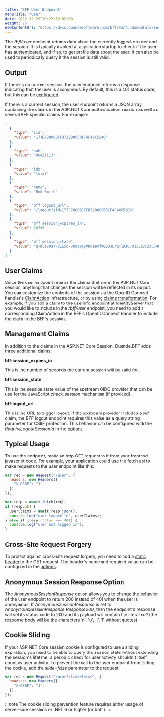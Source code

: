 ```yaml
---
title: "BFF User Endpoint"
menuTitle: "User"
date: 2022-12-29T10:22:12+02:00
weight: 25
newContentUrl: "https://docs.duendesoftware.com/bff/v3/fundamentals/session/management/user/"
---
```


The */bff/user* endpoint returns data about the currently logged-on user and the session. It is typically invoked at application startup to check if the user has authenticated, and if so, to get profile data about the user. It can also be used to periodically query if the session is still valid.

## Output
If there is no current session, the user endpoint returns a response indicating that the user is anonymous. By default, this is a 401 status code, but this can be [configured](#anonymous-session-response-option).

If there is a current session, the user endpoint returns a JSON array containing the claims in the ASP.NET Core authentication session as well as several BFF specific claims. For example:

```json
[
  {
    "type": "sid",
    "value": "173E788068FFB728806501F4F46C52D6"
  },
  {
    "type": "sub",
    "value": "88421113"
  },
  {
    "type": "idp",
    "value": "local"
  },
  {
    "type": "name",
    "value": "Bob Smith"
  },
  {
    "type": "bff:logout_url",
    "value": "/logout?sid=173E788068FFB728806501F4F46C52D6"
  },
  {
    "type": "bff:session_expires_in",
    "value": 28799
  },
  {
    "type": "bff:session_state",
    "value": "q-Hl1V9a7FCZE5o-vH9qpmyVKOaeVfMQBUJLrq-lDJU.013E58C33C7409C6011011B8291EF78A"
  }
]
```

## User Claims
Since the user endpoint returns the claims that are in the ASP.NET Core session, anything that changes the session will be reflected in its output. You can customize the contents of the session via the OpenID Connect handler's [ClaimAction](https://docs.microsoft.com/en-us/dotnet/api/microsoft.aspnetcore.authentication.claimactioncollectionmapextensions?view=aspnetcore-7.0) infrastructure, or by using [claims transformation](https://docs.microsoft.com/en-us/dotnet/api/microsoft.aspnetcore.authentication.iclaimstransformation?view=aspnetcore-7.0). For example, if you add a [claim](/bff/v2/identityserver/v7/fundamentals/claims) to the [userinfo endpoint](/bff/v2/identityserver/v7/reference/endpoints/userinfo) at IdentityServer that you would like to include in the */bff/user* endpoint, you need to add a corresponding ClaimAction in the BFF's OpenID Connect Handler to include the claim in the BFF's session.

## Management Claims
In addition to the claims in the ASP.NET Core Session, Duende.BFF adds three additional claims:

**bff:session_expires_in**

This is the number of seconds the current session will be valid for.

**bff:session_state**

This is the session state value of the upstream OIDC provider that can be use for the JavaScript *check_session* mechanism (if provided).

**bff:logout_url**

This is the URL to trigger logout. If the upstream provider includes a *sid* claim, the BFF logout endpoint requires this value as a query string parameter for CSRF protection. This behavior can be configured with the *RequireLogoutSessionId* in the [options](/bff/v2/options).

## Typical Usage
To use the endpoint, make an http GET request to it from your frontend javascript code. For example, your application could use the fetch api to make requests to the user endpoint like this:

```js
var req = new Request("/user", {
  headers: new Headers({
    "X-CSRF": "1",
  }),
});

var resp = await fetch(req);
if (resp.ok) {
  userClaims = await resp.json();
  console.log("user logged in", userClaims);
} else if (resp.status === 401) {
  console.log("user not logged in");
}
```

## Cross-Site Request Forgery
To protect against cross-site request forgery, you need to add a [static header](https://cheatsheetseries.owasp.org/cheatsheets/Cross-Site_Request_Forgery_Prevention_Cheat_Sheet.html#use-of-custom-request-headers) to the GET request. The header's name and required value can be configured in the [options](/bff/v2/options).

## Anonymous Session Response Option
The *AnonymousSessionResponse* option allows you to change the behavior of the user endpoint to return 200 instead of 401 when the user is anonymous. If *AnonymousSessionResponse* is set to *AnonymousSessionResponse.Response200*, then the endpoint's response will set its status code to 200 and its payload will contain the literal *null* (the response body will be the characters 'n', 'u', 'l', 'l' without quotes).

## Cookie Sliding
If your ASP.NET Core session cookie is configured to use a sliding expiration, you need to be able to query the session state without extending the session's lifetime; a periodic check for user activity shouldn't itself count as user activity. To prevent the call to the user endpoint from sliding the cookie, add the *slide=false* parameter to the request.

```js
var req = new Request("/user?slide=false", {
  headers: new Headers({
    "X-CSRF": "1",
  }),
});
```
:::note
The cookie sliding prevention feature requires either usage of server-side sessions or .NET 6 or higher (or both).
:::
